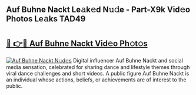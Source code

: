 ## Auf Buhne Nackt Le𝚊k𝚎d N𝚞𝚍e - Part-X9k Vid𝚎o Photos Le𝚊ks TAD49

# <h2><a href="http://fb4vtmg.evod.top/?m=Auf+Buhne+Nackt">🔗 👉🔴 Auf Buhne Nackt Vid𝚎o Ph𝚘t𝚘s</a></h2>

[![Auf Buhne Nackt N𝚞d𝚎s](https://i.imgur.com/8V9OHl7.gif)](http://fb4vtmg.evod.top/?m=Auf+Buhne+Nackt)
Digital influencer Auf Buhne Nackt and social media sensation, celebrated for sharing dance and lifestyle themes through viral dance challenges and short videos. A public figure Auf Buhne Nackt is an individual whose actions, beliefs, or achievements are of interest to the public. 
